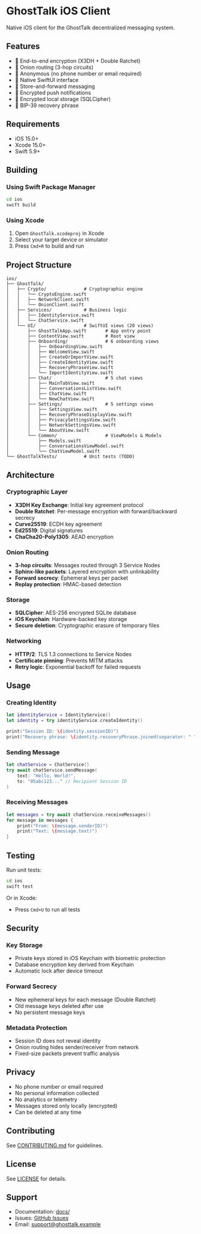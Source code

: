 # GhostTalk iOS Client

Native iOS client for the GhostTalk decentralized messaging system.

## Features

- 🔐 End-to-end encryption (X3DH + Double Ratchet)
- 🧅 Onion routing (3-hop circuits)
- 👻 Anonymous (no phone number or email required)
- 📱 Native SwiftUI interface
- 🔄 Store-and-forward messaging
- 🔔 Encrypted push notifications
- 📂 Encrypted local storage (SQLCipher)
- 🔑 BIP-39 recovery phrase

## Requirements

- iOS 15.0+
- Xcode 15.0+
- Swift 5.9+

## Building

### Using Swift Package Manager

```bash
cd ios
swift build
```

### Using Xcode

1. Open `GhostTalk.xcodeproj` in Xcode
2. Select your target device or simulator
3. Press `Cmd+R` to build and run

## Project Structure

```
ios/
├── GhostTalk/
│   ├── Crypto/              # Cryptographic engine
│   │   └── CryptoEngine.swift
│   │   ├── NetworkClient.swift
│   │   └── OnionClient.swift
│   ├── Services/            # Business logic
│   │   ├── IdentityService.swift
│   │   └── ChatService.swift
│   └── UI/                  # SwiftUI views (20 views)
│       ├── GhostTalkApp.swift       # App entry point
│       ├── ContentView.swift        # Root view
│       ├── Onboarding/              # 6 onboarding views
│       │   ├── OnboardingView.swift
│       │   ├── WelcomeView.swift
│       │   ├── CreateOrImportView.swift
│       │   ├── CreateIdentityView.swift
│       │   ├── RecoveryPhraseView.swift
│       │   └── ImportIdentityView.swift
│       ├── Chat/                    # 5 chat views
│       │   ├── MainTabView.swift
│       │   ├── ConversationsListView.swift
│       │   ├── ChatView.swift
│       │   └── NewChatView.swift
│       ├── Settings/                # 5 settings views
│       │   ├── SettingsView.swift
│       │   ├── RecoveryPhraseDisplayView.swift
│       │   ├── PrivacySettingsView.swift
│       │   ├── NetworkSettingsView.swift
│       │   └── AboutView.swift
│       └── Common/                  # ViewModels & Models
│           ├── Models.swift
│           ├── ConversationsViewModel.swift
│           └── ChatViewModel.swift
└── GhostTalkTests/          # Unit tests (TODO)
```

## Architecture

### Cryptographic Layer

- **X3DH Key Exchange**: Initial key agreement protocol
- **Double Ratchet**: Per-message encryption with forward/backward secrecy
- **Curve25519**: ECDH key agreement
- **Ed25519**: Digital signatures
- **ChaCha20-Poly1305**: AEAD encryption

### Onion Routing

- **3-hop circuits**: Messages routed through 3 Service Nodes
- **Sphinx-like packets**: Layered encryption with unlinkability
- **Forward secrecy**: Ephemeral keys per packet
- **Replay protection**: HMAC-based detection

### Storage

- **SQLCipher**: AES-256 encrypted SQLite database
- **iOS Keychain**: Hardware-backed key storage
- **Secure deletion**: Cryptographic erasure of temporary files

### Networking

- **HTTP/2**: TLS 1.3 connections to Service Nodes
- **Certificate pinning**: Prevents MITM attacks
- **Retry logic**: Exponential backoff for failed requests

## Usage

### Creating Identity

```swift
let identityService = IdentityService()
let identity = try identityService.createIdentity()

print("Session ID: \(identity.sessionID)")
print("Recovery phrase: \(identity.recoveryPhrase.joined(separator: " "))")
```

### Sending Message

```swift
let chatService = ChatService()
try await chatService.sendMessage(
    text: "Hello, World!",
    to: "05abc123..." // Recipient Session ID
)
```

### Receiving Messages

```swift
let messages = try await chatService.receiveMessages()
for message in messages {
    print("From: \(message.senderID)")
    print("Text: \(message.text)")
}
```

## Testing

Run unit tests:

```bash
cd ios
swift test
```

Or in Xcode:
- Press `Cmd+U` to run all tests

## Security

### Key Storage

- Private keys stored in iOS Keychain with biometric protection
- Database encryption key derived from Keychain
- Automatic lock after device timeout

### Forward Secrecy

- New ephemeral keys for each message (Double Ratchet)
- Old message keys deleted after use
- No persistent message keys

### Metadata Protection

- Session ID does not reveal identity
- Onion routing hides sender/receiver from network
- Fixed-size packets prevent traffic analysis

## Privacy

- No phone number or email required
- No personal information collected
- No analytics or telemetry
- Messages stored only locally (encrypted)
- Can be deleted at any time

## Contributing

See [CONTRIBUTING.md](../CONTRIBUTING.md) for guidelines.

## License

See [LICENSE](../LICENSE) for details.

## Support

- Documentation: [docs/](../docs/)
- Issues: [GitHub Issues](https://github.com/yourorg/GhostTalketnodes/issues)
- Email: support@ghosttalk.example
